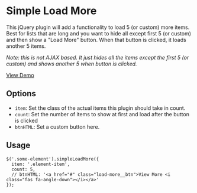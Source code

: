 # Simple Load More
This jQuery plugin will add a functionality to load 5 (or custom) more items. Best for lists that are long and you want to hide all except first 5 (or custom) and then show a "Load More" button. When that button is clicked, it loads another 5 items.

*Note: this is not AJAX based. It just hides all the items except the first 5 (or custom) and shows another 5 when button is clicked.*

<a href="https://zeshanshani.github.io/simple-load-more/demo.html" target="_blank">View Demo</a>

## Options

* `item`: Set the class of the actual items this plugin should take in count.
* `count`: Set the number of items to show at first and load after the button is clicked
* `btnHTML`: Set a custom button here.

## Usage

``` JS
$('.some-element').simpleLoadMore({
  item: '.element-item',
  count: 5,
  // btnHTML: '<a href="#" class="load-more__btn">View More <i class="fas fa-angle-down"></i></a>'
});
```